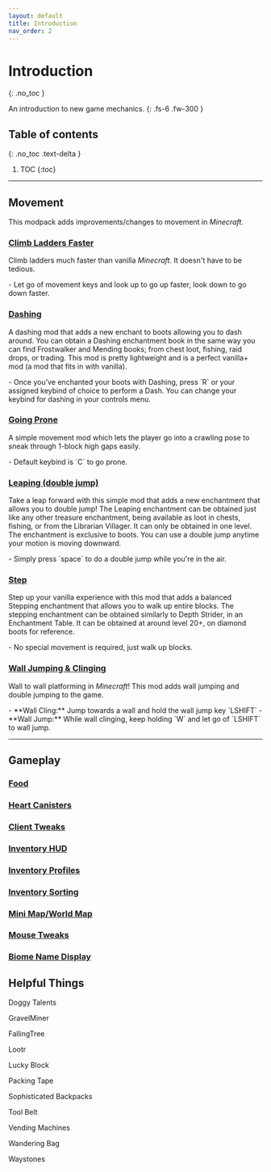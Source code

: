 ```yaml
---
layout: default
title: Introduction
nav_order: 2
---
```


# Introduction
{: .no_toc }

An introduction to new game mechanics.
{: .fs-6 .fw-300 }

## Table of contents
{: .no_toc .text-delta }

1. TOC
{:toc}

---

## Movement

This modpack adds improvements/changes to movement in *Minecraft*.

### [Climb Ladders Faster](https://www.curseforge.com/minecraft/mc-mods/climb-ladders-fast)

Climb ladders much faster than vanilla *Minecraft*. It doesn't have to be tedious.

<div class="code-example" markdown="1">
- Let go of movement keys and look up to go up faster, look down to go down faster.
</div>

### [Dashing](https://www.curseforge.com/minecraft/mc-mods/dash)

A dashing mod that adds a new enchant to boots allowing you to dash around. You can obtain a Dashing enchantment book in the same way you can find Frostwalker and Mending books; from chest loot, fishing, raid drops, or trading. This mod is pretty lightweight and is a perfect vanilla+ mod (a mod that fits in with vanilla).

<div class="code-example" markdown="1">
- Once you’ve enchanted your boots with Dashing, press `R` or your assigned keybind of choice to perform a Dash. You can change your keybind for dashing in your controls menu.
</div>

### [Going Prone](https://www.curseforge.com/minecraft/mc-mods/goprone)

A simple movement mod which lets the player go into a crawling pose to sneak through 1-block high gaps easily.

<div class="code-example" markdown="1">
- Default keybind is `C` to go prone.
</div>

### [Leaping (double jump)](https://www.curseforge.com/minecraft/mc-mods/leap)

Take a leap forward with this simple mod that adds a new enchantment that allows you to double jump! The Leaping enchantment can be obtained just like any other treasure enchantment, being available as loot in chests, fishing, or from the Librarian Villager. It can only be obtained in one level. The enchantment is exclusive to boots. You can use a double jump anytime your motion is moving downward.

<div class="code-example" markdown="1">
- Simply press `space` to do a double jump while you're in the air.
</div>

### [Step](https://www.curseforge.com/minecraft/mc-mods/step)

Step up your vanilla experience with this mod that adds a balanced Stepping enchantment that allows you to walk up entire blocks. The stepping enchantment can be obtained similarly to Depth Strider, in an Enchantment Table. It can be obtained at around level 20+, on diamond boots for reference.

<div class="code-example" markdown="1">
- No special movement is required, just walk up blocks.
</div>

### [Wall Jumping & Clinging](https://www.curseforge.com/minecraft/mc-mods/wall-jump)

Wall to wall platforming in *Minecraft*! This mod adds wall jumping and double jumping to the game.

<div class="code-example" markdown="1">
- **Wall Cling:** Jump towards a wall and hold the wall jump key `LSHIFT`
- **Wall Jump:** While wall clinging, keep holding `W` and let go of `LSHIFT` to wall jump.
</div>

---

## Gameplay

### [Food](https://www.curseforge.com/minecraft/mc-mods/spice-of-life-carrot-edition)



### [Heart Canisters](https://www.curseforge.com/minecraft/mc-mods/baubley-heart-canisters)



### [Client Tweaks](https://www.curseforge.com/minecraft/mc-mods/client-tweaks)



### [Inventory HUD](https://www.curseforge.com/minecraft/mc-mods/inventory-hud-forge)



### [Inventory Profiles](https://www.curseforge.com/minecraft/mc-mods/inventory-profiles-next)



### [Inventory Sorting](https://www.curseforge.com/minecraft/mc-mods/inventory-sorter)



### [Mini Map/World Map](https://www.curseforge.com/minecraft/mc-mods/journeymap)



### [Mouse Tweaks](https://www.curseforge.com/minecraft/mc-mods/mouse-tweaks)



### [Biome Name Display](https://www.curseforge.com/minecraft/mc-mods/travelers-titles)



## Helpful Things

Doggy Talents

GravelMiner

FallingTree

Lootr

Lucky Block

Packing Tape

Sophisticated Backpacks

Tool Belt

Vending Machines

Wandering Bag

Waystones
